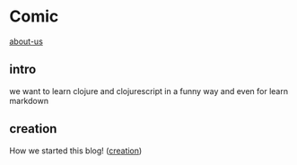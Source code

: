 # Comic

[about-us](/about.html)


## intro
we want to learn clojure and clojurescript in a funny way
and even for learn markdown

## creation
How we started this blog! ([creation](/creation.html))
